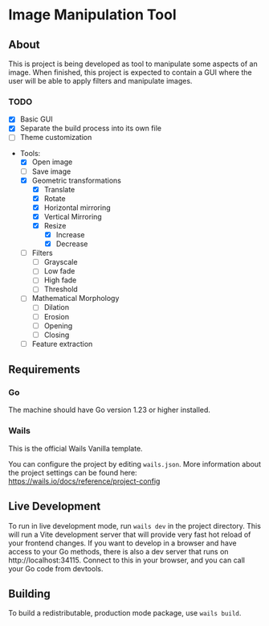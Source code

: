 # Image Manipulation Tool

## About

This is project is being developed as tool to manipulate some aspects of an image. When finished, this project is 
expected to contain a GUI where the user will be able to apply filters and manipulate images.

### TODO

- [X] Basic GUI
- [X] Separate the build process into its own file
- [ ] Theme customization
- Tools:
  - [X] Open image
  - [ ] Save image
  - [X] Geometric transformations
    - [X] Translate
    - [X] Rotate
    - [X] Horizontal mirroring
    - [X] Vertical Mirroring
    - [X] Resize
      - [X] Increase
      - [X] Decrease
  - [ ] Filters
    - [ ] Grayscale
    - [ ] Low fade
    - [ ] High fade
    - [ ] Threshold
  - [ ] Mathematical Morphology
    - [ ] Dilation
    - [ ] Erosion
    - [ ] Opening
    - [ ] Closing
  - [ ] Feature extraction

## Requirements

### Go

The machine should have Go version 1.23 or higher installed.

### Wails

This is the official Wails Vanilla template.

You can configure the project by editing `wails.json`. More information about the project settings can be found
here: https://wails.io/docs/reference/project-config

## Live Development

To run in live development mode, run `wails dev` in the project directory. This will run a Vite development
server that will provide very fast hot reload of your frontend changes. If you want to develop in a browser
and have access to your Go methods, there is also a dev server that runs on http://localhost:34115. Connect
to this in your browser, and you can call your Go code from devtools.

## Building

To build a redistributable, production mode package, use `wails build`.
